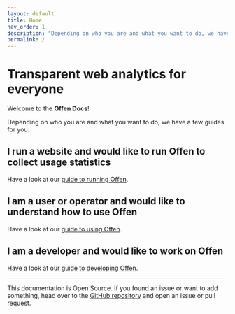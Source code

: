 ```yaml
---
layout: default
title: Home
nav_order: 1
description: "Depending on who you are and what you want to do, we have dedicated guides for you and your usecase."
permalink: /
---
```


# Transparent web analytics for everyone

Welcome to the __Offen Docs__!

Depending on who you are and what you want to do, we have a few guides for you:

## I run a website and would like to run Offen to collect usage statistics

Have a look at our [guide to running Offen](./running-offen).

## I am a user or operator and would like to understand how to use Offen

Have a look at our [guide to using Offen](./using-offen).

## I am a developer and would like to work on Offen

Have a look at our [guide to developing Offen](./developing-offen).

---

This documentation is Open Source. If you found an issue or want to add something, head over to the [GitHub repository][repo] and open an issue or pull request.

[repo]: https://github.com/offen/docs
